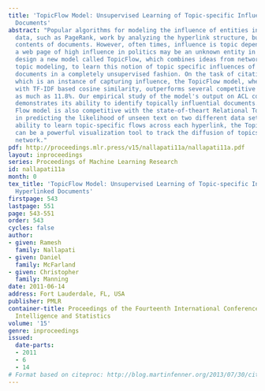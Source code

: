 ```yaml
---
title: 'TopicFlow Model: Unsupervised Learning of Topic-specific Influences of Hyperlinked
  Documents'
abstract: "Popular algorithms for modeling the influence of entities in networked
  data, such as PageRank, work by analyzing the hyperlink structure, but ignore the
  contents of documents. However, often times, influence is topic dependent, e.g.,
  a web page of high influence in politics may be an unknown entity in sports.  We
  design a new model called TopicFlow, which combines ideas from network flow and
  topic modeling, to learn this notion of topic specific influences of hyperlinked
  documents in a completely unsupervised fashion. On the task of citation recommendation,
  which is an instance of capturing influence, the TopicFlow model, when combined
  with TF-IDF based cosine similarity, outperforms several competitive baselines by
  as much as 11.8%. Our empirical study of the model's output on ACL corpus
  demonstrates its ability to identify topically influential documents. The Topic-
  Flow model is also competitive with the state-of-theart Relational Topic Models
  in predicting the likelihood of unseen text on two different data sets. Due to its
  ability to learn topic-specific flows across each hyperlink, the TopicFlow model
  can be a powerful visualization tool to track the diffusion of topics across a citation
  network."
pdf: http://proceedings.mlr.press/v15/nallapati11a/nallapati11a.pdf
layout: inproceedings
series: Proceedings of Machine Learning Research
id: nallapati11a
month: 0
tex_title: 'TopicFlow Model: Unsupervised Learning of Topic-specific Influences of
  Hyperlinked Documents'
firstpage: 543
lastpage: 551
page: 543-551
order: 543
cycles: false
author:
- given: Ramesh
  family: Nallapati
- given: Daniel
  family: McFarland
- given: Christopher
  family: Manning
date: 2011-06-14
address: Fort Lauderdale, FL, USA
publisher: PMLR
container-title: Proceedings of the Fourteenth International Conference on Artificial
  Intelligence and Statistics
volume: '15'
genre: inproceedings
issued:
  date-parts:
  - 2011
  - 6
  - 14
# Format based on citeproc: http://blog.martinfenner.org/2013/07/30/citeproc-yaml-for-bibliographies/
---
```

